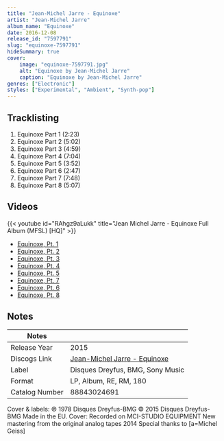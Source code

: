 ```yaml
---
title: "Jean-Michel Jarre - Equinoxe"
artist: "Jean-Michel Jarre"
album_name: "Equinoxe"
date: 2016-12-08
release_id: "7597791"
slug: "equinoxe-7597791"
hideSummary: true
cover:
    image: "equinoxe-7597791.jpg"
    alt: "Equinoxe by Jean-Michel Jarre"
    caption: "Equinoxe by Jean-Michel Jarre"
genres: ["Electronic"]
styles: ["Experimental", "Ambient", "Synth-pop"]
---
```


## Tracklisting
1. Equinoxe Part 1 (2:23)
2. Equinoxe Part 2 (5:02)
3. Equinoxe Part 3 (4:59)
4. Equinoxe Part 4 (7:04)
5. Equinoxe Part 5 (3:52)
6. Equinoxe Part 6 (2:47)
7. Equinoxe Part 7 (7:48)
8. Equinoxe Part 8 (5:07)

## Videos
{{< youtube id="RAhgz9aLukk" title="Jean Michel Jarre - Equinoxe Full Album (MFSL) [HQ]" >}}
- [Equinoxe, Pt. 1](https://www.youtube.com/watch?v=kAcUmjU-ZDo)
- [Equinoxe, Pt. 2](https://www.youtube.com/watch?v=_okeeslfmh8)
- [Equinoxe, Pt. 3](https://www.youtube.com/watch?v=lzcPAAaeAF8)
- [Equinoxe, Pt. 4](https://www.youtube.com/watch?v=W18VtbMEbZ0)
- [Equinoxe, Pt. 5](https://www.youtube.com/watch?v=sH16HY2oEzk)
- [Equinoxe, Pt. 7](https://www.youtube.com/watch?v=IuJ50xs2rWU)
- [Equinoxe, Pt. 6](https://www.youtube.com/watch?v=eeAfE-s2Ow8)
- [Equinoxe, Pt. 8](https://www.youtube.com/watch?v=W4Te8E3AHQU)


## Notes

| Notes          |             |
| ---------------| ----------- |
| Release Year   | 2015 |
| Discogs Link   | [Jean-Michel Jarre - Equinoxe](https://www.discogs.com/release/7597791-Jean-Michel-Jarre-Equinoxe) |
| Label          | Disques Dreyfus, BMG, Sony Music |
| Format         | LP, Album, RE, RM, 180 |
| Catalog Number | 88843024691 |

Cover & labels: ℗ 1978 Disques Dreyfus-BMG © 2015 Disques Dreyfus-BMG  Made in the EU.  Cover: Recorded on MCI-STUDIO EQUIPMENT New mastering from the original analog tapes 2014 Special thanks to [a=Michel Geiss] 

